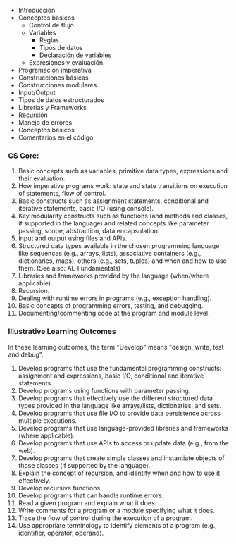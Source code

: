 - Introducción
- Conceptos básicos
	- Control de flujo
	- Variables
		- Reglas
		- Tipos de datos 
		- Declaración de variables
	- Expresiones y evaluación. 
- Programación imperativa
- Construcciones básicas 
- Construcciones modulares
- Input/Output
- Tipos de datos estructurados
- Librerías y Frameworks 
- Recursión
- Manejo de errores
- Conceptos básicos
- Comentarios en el código

### CS Core:
1. Basic concepts such as variables, primitive data types, expressions and their evaluation.
2. How imperative programs work: state and state transitions on execution of statements, flow of control.
3. Basic constructs such as assignment statements, conditional and iterative statements, basic I/O (using console).
4. Key modularity constructs such as functions (and methods and classes, if supported in the language) and related concepts like parameter passing, scope, abstraction, data encapsulation.
5. Input and output using files and APIs.
6. Structured data types available in the chosen programming language like sequences  (e.g., arrays, lists), associative containers (e.g., dictionaries, maps), others (e.g., sets, tuples) and when and how to use them. (See also: AL-Fundamentals)
7. Libraries and frameworks provided by the language (when/where applicable).
8. Recursion.
9. Dealing with runtime errors in programs (e.g., exception handling).
10. Basic concepts of programming errors, testing, and debugging.
11. Documenting/commenting code at the program and module level.
### Illustrative Learning Outcomes

In these learning outcomes, the term "Develop" means "design, write, test and debug".
1. Develop programs that use the fundamental programming constructs: assignment and expressions, basic I/O, conditional and iterative statements.
2. Develop programs using functions with parameter passing.
3. Develop programs that effectively use the different structured data types provided in the language like arrays/lists, dictionaries, and sets.
4. Develop programs that use file I/O to provide data persistence across multiple executions.
5. Develop programs that use language-provided libraries and frameworks (where applicable).
6. Develop programs that use APIs to access or update data (e.g., from the web).
7. Develop programs that create simple classes and instantiate objects of those classes (if supported by the language).
8. Explain the concept of recursion, and identify when and how to use it effectively.
9. Develop recursive functions.
10. Develop programs that can handle runtime errors.
11. Read a given program and explain what it does.
12. Write comments for a program or a module specifying what it does.
13. Trace the flow of control during the execution of a program.
14. Use appropriate terminology to identify elements of a program (e.g., identifier, operator, operand).